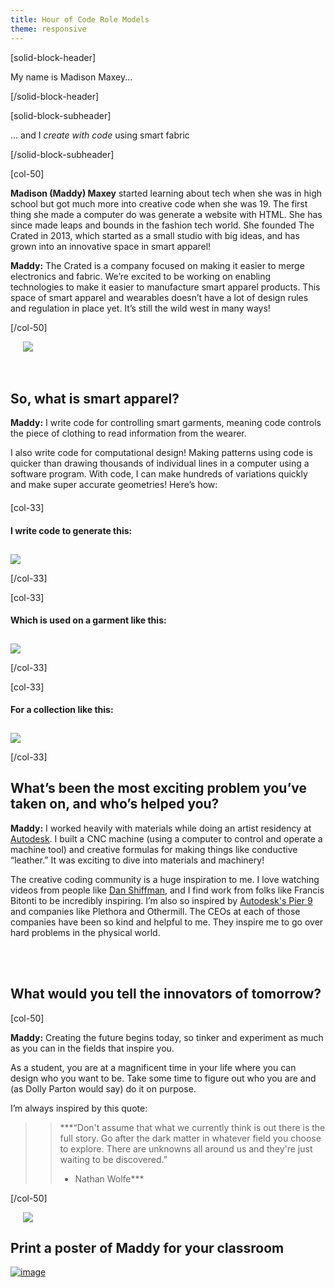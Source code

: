 ```yaml
---
title: Hour of Code Role Models
theme: responsive
---
```


[solid-block-header]

My name is Madison Maxey...

[/solid-block-header]

[solid-block-subheader]

... and I *create with code* using smart fabric

[/solid-block-subheader]

[col-50]

**Madison (Maddy) Maxey** started learning about tech when she was in high school but got much more into creative code when she was 19. The first thing she made a computer do was generate a website with HTML. She has since made leaps and bounds in the fashion tech world. She founded The Crated in 2013, which started as a small studio with big ideas, and has grown into an innovative space in smart apparel!

**Maddy:** The Crated is a company focused on making it easier to merge electronics and fabric. We’re excited to be working on enabling technologies to make it easier to manufacture smart apparel products. This space of smart apparel and wearables doesn’t have a lot of design rules and regulation in place yet. It’s still the wild west in many ways! 

[/col-50]

<div class="col-50" style="padding-left: 20px">

<img style="max-width: 100%" src="/images/careers/fill-400x300/maddy.jpg">

</div>

<div style="clear:both;"></div>

</br>
</br>



## So, what is smart apparel? 
**Maddy:** I write code for controlling smart garments, meaning code controls the piece of clothing to read information from the wearer. 

I also write code for computational design! Making patterns using code is quicker than drawing thousands of individual lines in a computer using a software program. With code, I can make hundreds of variations quickly and make super accurate geometries! Here’s how: 

<div style="margin-bottom: 20px;"></div>

[col-33]

#### I write code to generate this:</br>
<img style="margin-top: 10px;" src="/images/careers/fit-300/maddy-pattern.png">

[/col-33]

[col-33]

#### Which is used on a garment like this:</br>
<img style="margin-top: 10px;" src="/images/careers/fit-300/maddy-sweater.png">

[/col-33]

[col-33]

#### For a collection like this:</br>
<img style="margin-top: 10px;" src="/images/careers/fit-300/maddy-clothing-line.png">

[/col-33]

<div style="clear:both;"></div>

## What’s been the most exciting problem you’ve taken on, and who’s helped you?

**Maddy:** I worked heavily with materials while doing an artist residency at <a href="http://www.autodesk.com/" target="_blank">Autodesk</a>. I built a CNC machine (using a computer to control and operate a machine tool) and creative formulas for making things like conductive “leather.” It was exciting to dive into materials and machinery!

The creative coding community is a huge inspiration to me. I love watching videos from people like <a href="https://www.youtube.com/channel/UCvjgXvBlbQiydffZU7m1_aw" target="_blank">Dan Shiffman</a>, and I find work from folks like Francis Bitonti to be incredibly inspiring. I’m also so inspired by <a href="https://vimeo.com/127666944" target="_blank">Autodesk's Pier 9</a> and companies like Plethora and Othermill. The CEOs at each of those companies have been so kind and helpful to me. They inspire me to go over hard problems in the physical world. 

</br>
</br>


## What would you tell the innovators of tomorrow?

[col-50]

**Maddy:** Creating the future begins today, so tinker and experiment as much as you can in the fields that inspire you. 

As a student, you are at a magnificent time in your life where you can design who you want to be. Take some time to figure out who you are and (as Dolly Parton would say) do it on purpose. 

I’m always inspired by this quote: 

>>***“Don't assume that what we currently think is out there is the full story. Go after the dark matter in whatever field you choose to explore. There are unknowns all around us and they're just waiting to be discovered.”
>>- Nathan Wolfe***

[/col-50]

<div class="col-50" style="padding-left: 20px;">

<img style="max-width: 100%;" src="/images/careers/fill-400x350/maddy-office.jpg">

</div>

<div style="clear:both;"></div>

## Print a poster of Maddy for your classroom
[![image](/images/careers/poster_thumbnail_maddy_maxey.jpg)](/files/careers/maddy-maxey.pdf)
